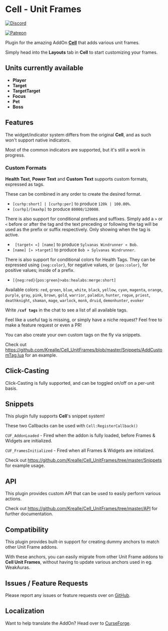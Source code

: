 # Cell - Unit Frames

[![Discord](https://img.shields.io/discord/1062050991664529498?label=Discord&color=5865F2)](https://discord.gg/C5STjYRsCD)

[![Patreon](https://img.shields.io/badge/Patreon-F96854?style=for-the-badge&logo=patreon&logoColor=white)](https://www.patreon.com/vollmerino)

Plugin for the amazing AddOn **[Cell](https://www.curseforge.com/wow/addons/cell)** that adds various unit frames.

Simply head into the **Layouts** tab in **Cell** to start customizing your frames.

## Units currently available

- **Player**
- **Target**
- **TargetTarget**
- **Focus**
- **Pet**
- **Boss**

## Features

The widget/indicator system differs from the original **Cell**, and as such won't support native indicators.

Most of the common indicators are supported, but it's still a work in progress.

### Custom Formats

**Health Text**, **Power Text** and **Custom Text** supports custom formats, expressed as tags.

These can be combined in any order to create the desired format.

- `[curhp:short] | [curhp:per]` to produce `120k | 100.00%`.
- `[curhp]/[maxhp]` to produce `80000/120000`.

There is also support for conditional prefixes and suffixes. Simply add a `>` or `<` before or after the tag and the text preceding or following the tag will be used as the prefix or suffix respectively. Only showing when the tag is active.

- ` [target< «] [name]` to produce `Sylvanas Windrunner « Bob`.
- `[name] [» >target]` to produce `Bob » Sylvanas Windrunner`.

There is also support for conditional colors for Health Tags. They can be expressed using `{neg:color}`, for negative values, or `{pos:color}`, for positive values; inside of a prefix.

- `[{neg:red}{pos:green}>abs:healabs:merge:short]`

Available colors: `red`, `green`, `blue`, `white`, `black`, `yellow`, `cyan`, `magenta`, `orange`, `purple`, `gray`, `pink`, `brown`, `gold`, `warrior`, `paladin`, `hunter`, `rogue`, `priest`, `deathknight`, `shaman`, `mage`, `warlock`, `monk`, `druid`, `demonhunter`, `evoker`

Write **`/cuf tags`** in the chat to see a list of all available tags.

Feel like a useful tag is missing, or simply have a niche request? Feel free to make a feature request or even a PR!

You can also create your own custom tags on the fly via snippets.

Check out https://github.com/Krealle/Cell_UnitFrames/blob/master/Snippets/AddCustomTag.lua for an example.

## Click-Casting

Click-Casting is fully supported, and can be toggled on/off on a per-unit basis.

## Snippets

This plugin fully supports **Cell**'s snippet system!

These two Callbacks can be used with `Cell:RegisterCallback()`

`CUF_AddonLoaded` - Fired when the addon is fully loaded, before Frames & Widgets are initialized.

`CUF_FramesInitialized` - Fired when all Frames & Widgets are initialized.

Check out https://github.com/Krealle/Cell_UnitFrames/tree/master/Snippets for example usage.

## API

This plugin provides custom API that can be used to easily perform various actions.

Check out https://github.com/Krealle/Cell_UnitFrames/tree/master/API for further documentation.

## Compatibility

This plugin provides built-in support for creating dummy anchors to match other Unit Frame addons.

With these anchors, you can easily migrate from other Unit Frame addons to **Cell Unit Frames**, without having to update various anchors used in eg. WeakAuras.

## Issues / Feature Requests

Please report any issues or feature requests over on [GitHub](https://github.com/Krealle/Cell_UnitFrames/issues).

## Localization

Want to help translate the AddOn? Head over to [CurseForge](https://legacy.curseforge.com/wow/addons/cell-unit-frames/localization).
